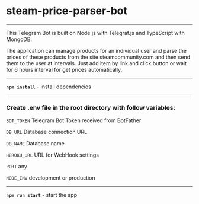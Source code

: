 # steam-price-parser-bot
***
This Telegram Bot is built on Node.js with Telegraf.js and TypeScript with MongoDB.

The application can manage products for an individual user and parse the prices of these products from the site steamcommunity.com and then send them to the user at intervals.
Just add item by link and click button or wait for 6 hours interval for get prices automatically.

***

**`npm install`** - install dependencies

***

### Create .env file in the root directory with follow variables:

`BOT_TOKEN` Telegram Bot Token received from BotFather

`DB_URL` Database connection URL

`DB_NAME` Database name

`HEROKU_URL` URL for WebHook settings

`PORT` any

`NODE_ENV` development or production


***

**`npm run start`**  - start the app



